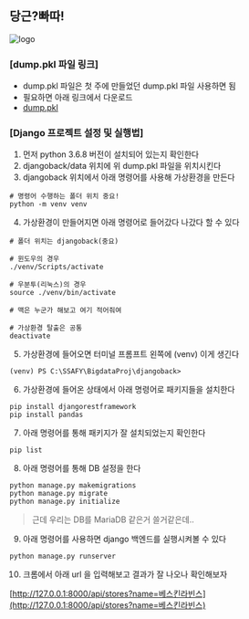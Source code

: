 ## 당근?빠따!
![logo](/uploads/cd8b44f7a84c047677f945a4b515c85e/logo.png)

### [dump.pkl 파일 링크]
* dump.pkl 파일은 첫 주에 만들었던 dump.pkl 파일 사용하면 됨
* 필요하면 아래 링크에서 다운로드
* [dump.pkl](https://drive.google.com/file/d/13MV9wbWwD-weIm8k9vqgtn_m1fzU4_UO/view?usp=sharing)

### [Django 프로젝트 설정 및 실행법]
1. 먼저 python 3.6.8 버전이 설치되어 있는지 확인한다
2. djangoback/data 위치에 위 dump.pkl 파일을 위치시킨다
3. djangoback 위치에서 아래 명령어를 사용해 가상환경을 만든다
```
# 명령어 수행하는 폴더 위치 중요!
python -m venv venv
```
4. 가상환경이 만들어지면 아래 명령어로 들어갔다 나갔다 할 수 있다
```
# 폴더 위치는 djangoback(중요)

# 윈도우의 경우
./venv/Scripts/activate

# 우분투(리눅스)의 경우
source ./venv/bin/activate

# 맥은 누군가 해보고 여기 적어줘여

# 가상환경 탈출은 공통
deactivate
```
5. 가상환경에 들어오면 터미널 프롬프트 왼쪽에 (venv) 이게 생긴다
```
(venv) PS C:\SSAFY\BigdataProj\djangoback>
```
6. 가상환경에 들어온 상태에서 아래 명령어로 패키지들을 설치한다
```
pip install djangorestframework
pip install pandas
```
7. 아래 명령어를 통해 패키지가 잘 설치되었는지 확인한다
```
pip list
```
8. 아래 명령어를 통해 DB 설정을 한다
```
python manage.py makemigrations
python manage.py migrate
python manage.py initialize
```
> 근데 우리는 DB를 MariaDB 같은거 쓸거같은데..
9. 아래 명령어를 사용하면 django 백엔드를 실행시켜볼 수 있다
```
python manage.py runserver
```
10. 크롬에서 아래 url 을 입력해보고 결과가 잘 나오나 확인해보자   
   
[http://127.0.0.1:8000/api/stores?name=베스킨라빈스](http://127.0.0.1:8000/api/stores?name=베스킨라빈스)
